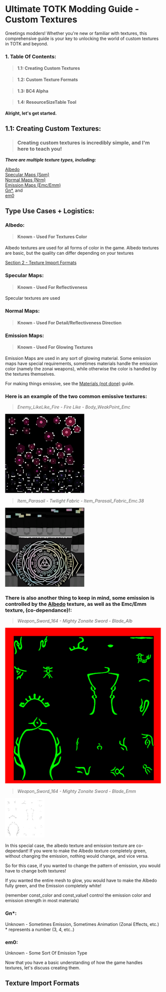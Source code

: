 # Ultimate TOTK Modding Guide - Custom Textures

Greetings modders! Whether you're new or familiar with textures, this comprehensive guide is your key to unlocking the world of custom textures in TOTK and beyond.

### 1. Table Of Contents:

> #### 1.1: Creating Custom Textures

> #### 1.2: Custom Texture Formats

> #### 1.3: BC4 Alpha

> #### 1.4: ResourceSizeTable Tool
  
**Alright, let's get started.**

## 1.1: Creating Custom Textures:

> ### Creating custom textures is incredibly simple, and I'm here to teach you!

***There are multiple texture types, including:***

[Albedo](#albedo)   
[Specular Maps (Spm)](#specular-maps)  
[Normal Maps (Nrm)](#normal-maps)  
[Emission Maps (Emc/Emm)](#emission-maps)  
[Gn*](#gn), and  
[em0](#em0)  

## Type Use Cases + Logistics:

### Albedo:

> #### Known - Used For Textures Color

Albedo textures are used for all forms of color in the game. Albedo textures are basic, but the quality can differ depending on your textures  
  
[Section 2 - Texture Import Formats](#texture-import-formats)

### Specular Maps:

> #### Known - Used For Reflectiveness

Specular textures are used 

### Normal Maps:

> #### Known - Used For Detail/Reflectiveness Direction

### Emission Maps:

> #### Known - Used For Glowing Textures

Emission Maps are used in any sort of glowing material. Some emission maps have special requirements, sometimes materials handle the emission color (namely the zonai weapons), while otherwise the color is handled by the textures themselves.

For making things emissive, see the [Materials (not done)]() guide.

### Here is an example of the two common emissive textures:

> *Enemy_LikeLike_Fire - Fire Like - Body_WeakPoint_Emc*  
  
![LikeLike: Texture Artifacts!](/Assets/GuideImages/custom-textures/Enemy_LikeLike_Fire_Body_Weak_Emc.png)  

> *Item_Parasail - Twilight Fabric - Item_Parasail_Fabric_Emc.38*  
  
![Parasail: Twilight Fabric!](/Assets/GuideImages/custom-textures/Item_Parasail_Fabric_Emc.38.png)  

### There is also another thing to keep in mind, some emission is controlled by the [Albedo](#albedo) texture, as well as the Emc/Emm texture, (co-dependance)!:

> *Weapon_Sword_164 - Mighty Zonaite Sword - Blade_Alb*  
  
![Albedo: Related To Emm!](/Assets/GuideImages/custom-textures/Weapon_Sword_164_Blade_Alb.png)  

> *Weapon_Sword_164 - Mighty Zonaite Sword - Blade_Emm*  
  
![Emission: Related To Alb!](/Assets/GuideImages/custom-textures/Weapon_Sword_164_Blade_Emm.png)  

In this special case, the albedo texture and emission texture are co-dependant! If you were to make the Albedo texture completely green, without changing the emission, nothing would change, and vice versa.  
  
So for this case, if you wanted to change the pattern of emission, you would have to change both textures!
  
If you wanted the entire mesh to glow, you would have to make the Albedo fully green, and the Emission completely white!
  
(remember const_color and const_value1 control the emission color and emission strength in most materials)

### Gn*:

Unknown - Sometimes Emission, Sometimes Animation (Zonai Effects, etc.) * represents a number (3, 4, etc..)

### em0:

Unknown - Some Sort Of Emission Type

Now that you have a basic understanding of how the game handles textures, let's discuss creating them.

## Texture Import Formats